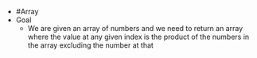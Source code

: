 - #Array
- Goal
	- We are given an array of numbers and we need to return an array where the value at any given index is the product of the numbers in the array excluding the number at that